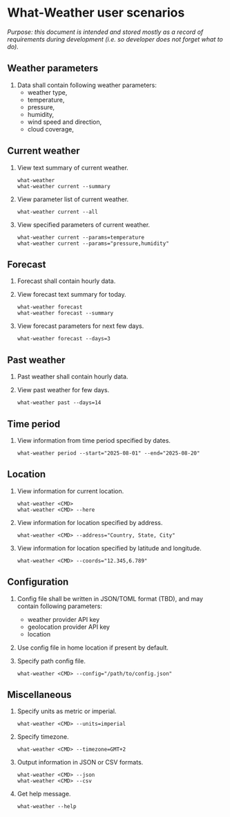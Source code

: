 # What-Weather user scenarios
*Purpose: this document is intended and stored mostly as a record of requirements during development (i.e. so developer does not forget what to do).*

## Weather parameters
1. Data shall contain following weather parameters:
    - weather type,
    - temperature,
    - pressure,
    - humidity,
    - wind speed and direction,
    - cloud coverage,


## Current weather
1. View text summary of current weather.
    ```
    what-weather
    what-weather current --summary
    ```
1. View parameter list of current weather.
    ```
    what-weather current --all
    ```
1. View specified parameters of current weather.
    ```
    what-weather current --params=temperature
    what-weather current --params="pressure,humidity"
    ```

## Forecast
1. Forecast shall contain hourly data.

1. View forecast text summary for today.
    ```
    what-weather forecast
    what-weather forecast --summary
    ```

1. View forecast parameters for next few days.
    ```
    what-weather forecast --days=3
    ```

## Past weather
1. Past weather shall contain hourly data.

1. View past weather for few days.
    ```
    what-weather past --days=14
    ```

## Time period
1. View information from time period specified by dates.
    ```
    what-weather period --start="2025-08-01" --end="2025-08-20"
    ```

## Location
1. View information for current location.
    ```
    what-weather <CMD>
    what-weather <CMD> --here
    ```

1. View information for location specified by address.
    ```
    what-weather <CMD> --address="Country, State, City"
    ```

1. View information for location specified by latitude and longitude.
    ```
    what-weather <CMD> --coords="12.345,6.789"
    ```

## Configuration
1. Config file shall be written in JSON/TOML format (TBD), and may contain following parameters:
    - weather provider API key
    - geolocation provider API key
    - location

1. Use config file in home location if present by default.

1. Specify path config file.
    ```
    what-weather <CMD> --config="/path/to/config.json"
    ```

## Miscellaneous
1. Specify units as metric or imperial.
    ```
    what-weather <CMD> --units=imperial
    ```

1. Specify timezone.
    ```
    what-weather <CMD> --timezone=GMT+2
    ```

1. Output information in JSON or CSV formats.
    ```
    what-weather <CMD> --json
    what-weather <CMD> --csv
    ```

1. Get help message.
    ```
    what-weather --help
    ```
